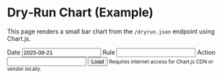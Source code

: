 # Dry‑Run Chart (Example)

This page renders a small bar chart from the `/dryrun.json` endpoint using Chart.js.

<div>
  <label>Date <input id="d" value="2025-08-21"/></label>
  <label>Rule <input id="r"/></label>
  <label>Action <input id="a"/></label>
  <button onclick="loadChart()">Load</button>
  <small>Requires internet access for Chart.js CDN or vendor locally.</small>
</div>
<canvas id="chart" width="720" height="320"></canvas>

<script src="https://cdn.jsdelivr.net/npm/chart.js"></script>
<script>
async function loadChart(){
  const day = document.getElementById('d').value;
  const rule = document.getElementById('r').value;
  const action = document.getElementById('a').value;
  const q = new URLSearchParams({date: day});
  if (rule) q.set('rule', rule);
  if (action) q.set('action', action);
  const res = await fetch('/dryrun.json?' + q.toString());
  const data = await res.json();
  const labels = Object.keys(data.rules);
  const actions = ['block','autocorrect','rpc_autocorrect_inplace','allow'];
  const colors = {
    block: 'rgba(220,53,69,.7)',
    autocorrect: 'rgba(13,110,253,.7)',
    rpc_autocorrect_inplace: 'rgba(32,201,151,.7)',
    allow: 'rgba(108,117,125,.6)'
  };
  const datasets = actions.map(a => ({label: a, data: labels.map(r => (data.rules[r][a]||0)), backgroundColor: colors[a]}));
  const ctx = document.getElementById('chart').getContext('2d');
  new Chart(ctx, {type:'bar', data:{labels, datasets}, options:{responsive:true, scales:{x:{stacked:true}, y:{stacked:true}}}});
}
loadChart();
</script>
